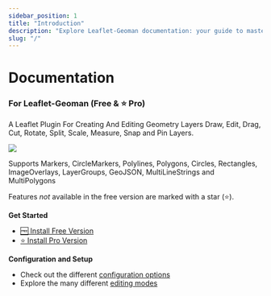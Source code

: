 ```yaml
---
sidebar_position: 1
title: "Introduction"
description: "Explore Leaflet-Geoman documentation: your guide to mastering this powerful geo-editing tool. Dive into tutorials, code snippets, API references and more."
slug: "/"
---
```


# Documentation

### For Leaflet-Geoman (Free & ⭐ Pro)

A Leaflet Plugin For Creating And Editing Geometry Layers
Draw, Edit, Drag, Cut, Rotate, Split, Scale, Measure, Snap and Pin Layers.

![](/img/geoman-docs.png)

Supports Markers, CircleMarkers, Polylines, Polygons, Circles, Rectangles, ImageOverlays, LayerGroups, GeoJSON, MultiLineStrings and MultiPolygons

Features _not_ available in the free version are marked with a star (⭐).

**Get Started**

- [🆓 Install Free Version](/getting-started/free-version)
- [⭐ Install Pro Version](/getting-started/pro-version)

**Configuration and Setup**

- Check out the different [configuration options](/options/index)
- Explore the many different [editing modes](/modes/index)